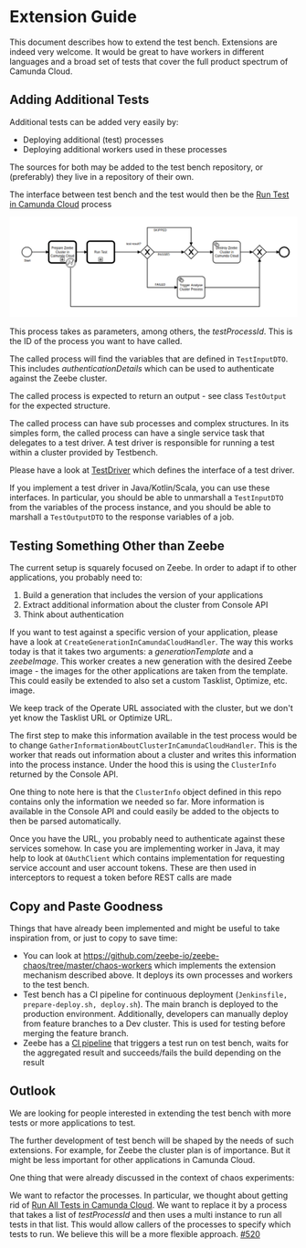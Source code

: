 # Extension Guide

This document describes how to extend the test bench. Extensions are indeed very welcome.
It would be great to have workers in different languages and a broad set of tests that cover the full product spectrum of Camunda Cloud.

## Adding Additional Tests

Additional tests can be added very easily by:
* Deploying additional (test) processes
* Deploying additional workers used in these processes

The sources for both may be added to the test bench repository, or (preferably) they live in a repository of their own.

The interface between test bench and the test would then be the [Run Test in Camunda Cloud](../README.md#run-test-in-camunda-cloud) process

![Run Test In Camunda Cloud](assets/run-test-in-camunda-cloud.png)

This process takes as parameters, among others, the _testProcessId_. This is the ID of the process you want to have called.

The called process will find the variables that are defined in `TestInputDTO`. This includes _authenticationDetails_ which
can be used to authenticate against the Zeebe cluster.

The called process is expected to return an output - see class `TestOutput` for the expected structure.

The called process can have sub processes and complex structures. In its simples form, the called process can have a single service task
that delegates to a test driver. A test driver is responsible for running a test within a cluster provided by Testbench.

Please have a look at [TestDriver](/testdriver/api/src/main/java/io/zeebe/clustertestbench/testdriver/api/TestDriver.java) which defines the interface of a test driver.

If you implement a test driver in Java/Kotlin/Scala, you can use these interfaces. In particular, you should be able to
unmarshall a `TestInputDTO` from the variables of the process instance, and you should be able to marshall a `TestOutputDTO`
to the response variables of a job.

## Testing Something Other than Zeebe

The current setup is squarely focused on Zeebe. In order to adapt if to other applications, you probably need to:

1. Build a generation that includes the version of your applications
2. Extract additional information about the cluster from Console API
3. Think about authentication

If you want to test against a specific version of your application, please have a look at `CreateGenerationInCamundaCloudHandler`.
The way this works today is that it takes two arguments: a _generationTemplate_ and a _zeebeImage_.
This worker creates a new generation with the desired Zeebe image - the images for the other applications are taken from the template.
This could easily be extended to also set a custom Tasklist, Optimize, etc. image.

We keep track of the Operate URL associated with the cluster, but we don't yet know the Tasklist URL or Optimize URL.

The first step to make this information available in the test process would be to change `GatherInformationAboutClusterInCamundaCloudHandler`.
This is the worker that reads out information about a cluster and writes this information into the process instance.
Under the hood this is using the `ClusterInfo` returned by the Console API.

One thing to note here is that the `ClusterInfo` object defined in this repo contains only the information we needed
so far. More information is available in the Console API and could easily be added to the objects to then be parsed
automatically.

Once you have the URL, you probably need to authenticate against these services somehow. In case you are implementing
worker in Java, it may help to look at `OAuthClient` which contains implementation for requesting service account and
user account tokens. These are then used in interceptors to request a token before REST calls are made

## Copy and Paste Goodness

Things that have already been implemented and might be useful to take inspiration from, or just to copy to save time:
* You can look at https://github.com/zeebe-io/zeebe-chaos/tree/master/chaos-workers which implements the extension mechanism described above. It deploys its own processes and workers to the test bench.
* Test bench has a CI pipeline for continuous deployment (`Jenkinsfile, prepare-deploy.sh, deploy.sh`). The main branch is deployed to the production environment. Additionally, developers can manually deploy from feature branches to a Dev cluster. This is used for testing before merging the feature branch.
* Zeebe has a [CI pipeline](https://github.com/camunda-cloud/zeebe/blob/22b0bf7d08f390bb2c288bb08bffc3f930c41fae/Jenkinsfile#L321) that triggers a test run on test bench, waits for the aggregated result and succeeds/fails the build depending on the result

## Outlook

We are looking for people interested in extending the test bench with more tests or more applications to test.

The further development of test bench will be shaped by the needs of such extensions.
For example, for Zeebe the cluster plan is of importance. But it might be less important for other applications in Camunda Cloud.

One thing that were already discussed in the context of chaos experiments:

We want to refactor the processes. In particular, we thought about getting rid of [Run All Tests in Camunda Cloud](../README.md#run-all-tests-in-camunda-cloud).
We want to replace it by a process that takes a list of _testProcessId_ and then uses a multi instance to run all tests in that list.
This would allow callers of the processes to specify which tests to run. We believe this will be a more flexible approach.
[#520](https://github.com/zeebe-io/zeebe-cluster-testbench/issues/520)
